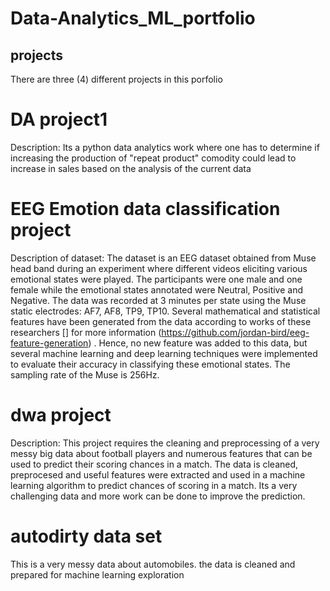 # Data-Analytics_ML_portfolio
## projects
There are three (4) different projects in this porfolio
# DA project1
Description: Its a python data analytics work where one has to determine if increasing the production of "repeat product" comodity could lead to increase in sales based on the analysis of the current data
# EEG Emotion data classification project
Description of dataset:
The dataset is an EEG dataset obtained from Muse head band during an experiment where different videos eliciting various emotional states were played. The participants were one male and one female while the emotional states annotated were Neutral, Positive and Negative. The data was recorded at 3 minutes per state using the Muse static electrodes: AF7, AF8, TP9, TP10. 
Several mathematical and statistical features have been generated from the data according to works of these researchers [] for more information (https://github.com/jordan-bird/eeg-feature-generation) . Hence, no new feature was added to this data, but several machine learning and deep learning techniques were implemented to evaluate their accuracy in classifying these emotional states. The sampling rate of the Muse is 256Hz.
# dwa project
Description:
This project requires the cleaning and preprocessing of a very messy big data about football players and numerous features that can be used to predict their scoring chances in a match. The data is cleaned, preprocesed and useful features were extracted and used in a machine learning algorithm to predict chances of scoring in a match. Its a very challenging data and more work can be done to improve the prediction. 
# autodirty data set
This is a very messy data about automobiles. the data is cleaned and prepared for machine learning exploration 
